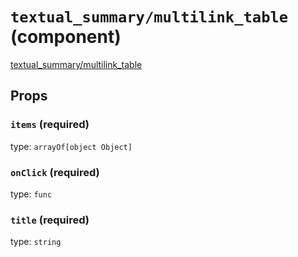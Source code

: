 `textual_summary/multilink_table` (component)
=============================================

[textual_summary/multilink_table](/src/textual_summary/multilink_table.jsx) 



Props
-----

### `items` (required)

type: `arrayOf[object Object]`


### `onClick` (required)

type: `func`


### `title` (required)

type: `string`

